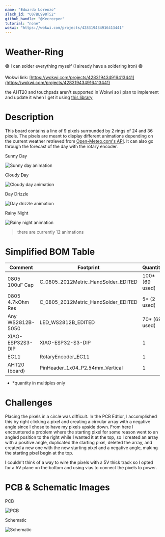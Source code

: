 ```yaml
---
name: "Eduardo Lorenzo"
slack_id: "U07BL998T52"
github_handle: "@Kecreeper"
tutorial: "none"
wokwi: "https://wokwi.com/projects/428319434916413441"
---
```


# Weather-Ring

🟢 I can solder everything myself (I already have a soldering iron) 🟢

Wokwi link: [https://wokwi.com/projects/428319434916413441](https://wokwi.com/projects/428319434916413441)

the AHT20 and touchpads aren't supported in Wokwi so i plan to implement and update it when I get it using [this library](https://github.com/targetblank/micropython_ahtx0)

# Description
<!-- Describe your board in 2-3 sentences. What are you making? What will it do? Please add a lot of pictures here!! -->
This board contains a line of 9 pixels surrounded by 2 rings of 24 and 36 pixels. The pixels are meant to display different animations depending on the current weather retrieved from [Open-Meteo.com's API](https://open-meteo.com). It can also go through the forecast of the day with the rotary encoder.

Sunny Day

![Sunny day animation](./images/msedge_XAOi5b5xcQ.gif)

Cloudy Day

![Cloudy day animation](./images/msedge_1bTsaRlqID.gif)

Day Drizzle

![Day drizzle animation](./images/msedge_Eh1RorWQkV.gif)

Rainy Night

![Rainy night animation](./images/msedge_u0dh2ssR2J.gif)
> there are currently 12 animations

# Simplified BOM Table

| Comment           | Footprint                                      | Quantity       | LCSC     | Cost           | AliExpress |
|-------------------|------------------------------------------------|----------------|----------|----------------|------------|
| 0805 100uF Cap    | C_0805_2012Metric_HandSolder_EDITED            | 100* (69 used) | C476766  | $0.39 for 100  |            |
| 0805 4.7kOhm Res  | C_0805_2012Metric_HandSolder_EDITED            | 5* (2 used)    | C473295  | $0.34          |            |
| Any WS2812B-5050  | LED_WS2812B_EDITED                             | 70* (69 used)  | C2843785 | $3.47          |            |
| XIAO-ESP32S3-DIP  | XIAO-ESP32-S3-DIP                              | 1              | ?        | $7.49          |            |
| EC11              | RotaryEncoder_EC11                             | 1              | C2991196 | $1.13          |            |
| AHT20 (board)     | PinHeader_1x04_P2.54mm_Vertical                | 1              | N/A      | $1             | https://www.aliexpress.us/item/3256806682863351.html  |

* *quantity in multiples only

# Challenges 
<!--Tell us a little bit about your design process. What were some challenges? What helped?-->
Placing the pixels in a circle was difficult. In the PCB Edtior, I accomplished this by right clicking a pixel and creating a circular array with a negative angle since I chose to have my pixels upside down. From here I encountered a problem where the starting pixel for some reason went to an angled position to the right while I wanted it at the top, so I created an array with a positive angle, duplicated the starting pixel, deleted the array, and created a new one with the new starting pixel and a negative angle, making the starting pixel begin at the top.

I couldn't think of a way to wire the pixels with a 5V thick track so I opted for a 5V plane on the bottom and using vias to connect the pixels to power.


# PCB & Schematic Images

PCB

![PCB](./images/PCB.png)

Schematic

![Schematic](./images/Schematic.png)

